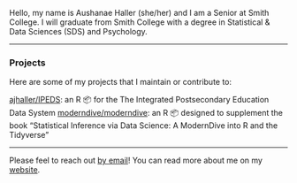 Hello, my name is Aushanae Haller (she/her) and I am a Senior at Smith College. I will graduate from Smith College with a degree in Statistical & Data Sciences (SDS) and Psychology.

-----------

### Projects

Here are some of my projects that I maintain or contribute to:

[ajhaller/IPEDS](https://github.com/ajhaller/IPEDS): an R 📦 for the The Integrated Postsecondary Education Data System
[moderndive/moderndive](https://github.com/moderndive/moderndive): an R 📦 designed to supplement the book “Statistical Inference via Data Science: A ModernDive into R and the Tidyverse”

-----------

Please feel to reach out [by email](mailto:aushanaenhaller@gmail.com)! You can read more about me on my [website](https://aushanaehaller.com).
